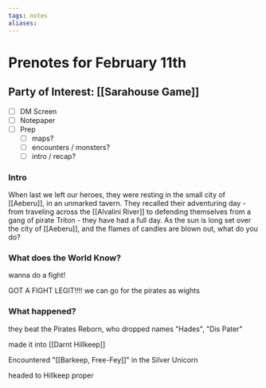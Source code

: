 ```yaml
---
tags: notes
aliases:
---
```


# Prenotes for February 11th
## Party of Interest: [[Sarahouse Game]]
- [ ] DM Screen
- [ ] Notepaper
- [ ] Prep
	- [ ] maps?
	- [ ] encounters / monsters?
	- [ ] intro / recap?

### Intro

When last we left our heroes, they were resting in the small city of [[Aeberu]], in an unmarked tavern. They recalled their adventuring day - from traveling across the [[Alvalini River]] to defending themselves from a gang of pirate Triton - they have had a full day. As the sun is long set over the city of [[Aeberu]], and the flames of candles are blown out, what do you do?

### What does the World Know?

wanna do a fight!

GOT A FIGHT LEGIT!!!!
we can go for the pirates as wights

### What happened?

they beat the Pirates Reborn, who dropped names "Hades", "Dis Pater"

made it into [[Darnt Hillkeep]]

Encountered "[[Barkeep, Free-Fey]]" in the Silver Unicorn 

headed to Hillkeep proper

